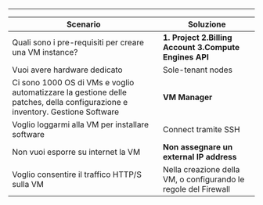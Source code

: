 
---

| **Scenario**                 | **Soluzione**                                           |
| -------------------------------- | ------------------------------------------------------------- |
|  Quali sono i pre-requisiti per creare una VM instance?       | **1. Project 2.Billing Account 3.Compute Engines API**                  |
| Vuoi avere hardware dedicato  | Sole-tenant nodes |
| Ci sono 1000 OS di VMs e voglio automatizzare la gestione delle patches, della configurazione e inventory. Gestione Software              | **VM Manager** |
| Voglio loggarmi alla VM per installare software   | Connect tramite SSH |
| Non vuoi esporre su internet la VM  | **Non assegnare un external IP address** |
| Voglio consentire il traffico HTTP/S sulla VM   | Nella creazione della VM, o configurando le regole del Firewall  |
